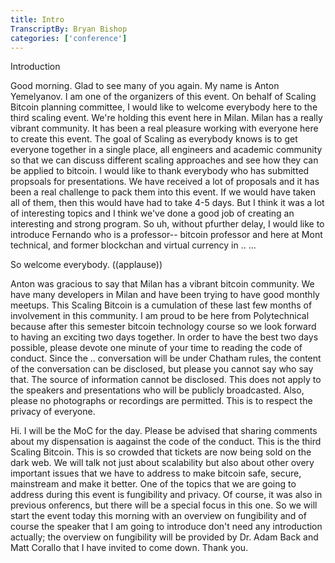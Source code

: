 ```yaml
---
title: Intro
TranscriptBy: Bryan Bishop
categories: ['conference']
---
```


Introduction

Good morning. Glad to see many of you again. My name is Anton Yemelyanov. I am one of the organizers of this event. On behalf of Scaling Bitcoin planning committee, I would like to welcome everybody here to the third scaling event. We're holding this event here in Milan. Milan has a really vibrant community. It has been a real pleasure working with everyone here to create this event. The goal of Scaling as everybody knows is to get everyone together in a single place, all engineers and academic community so that we can discuss different scaling approaches and see how they can be applied to bitcoin. I would like to thank everybody who has submitted propsoals for presentations. We have received a lot of proposals and it has been a real challenge to pack them into this event. If we would have taken all of them, then this would have had to take 4-5 days. But I think it was a lot of interesting topics and I think we've done a good job of creating an interesting and strong program. So uh, without pfurther delay, I would like to introduce Fernando who is a professor-- bitcoin professor and here at Mont technical, and former blockchan and virtual currency in .. ...

So welcome everybody. ((applause))

Anton was gracious to say that Milan has a vibrant bitcoin community. We have many developers in Milan and have been trying to have good monthly meetups. This Scaling Bitcoin is a cumulation of these last few months of involvement in this community. I am proud to be here from Polytechnical because after this semester bitcoin technology course so we look forward to having an exciting two days together. In order to have the best two days possible, please devote one minute of your time to reading the code of conduct. Since the .. conversation will be under Chatham rules, the content of the conversation can be disclosed, but please you cannot say who say that.  The source of information cannot be disclosed. This does not apply to the speakers and presentations who will be publicly broadcasted. Also, please no photographs or recordings are permitted. This is to respect the privacy of everyone.

Hi. I will be the MoC for the day. Please be advised that sharing comments about my dispensation is aagainst the code of the conduct. This is the third Scaling Bitcoin. This is so crowded that tickets are now being sold on the dark web. We will talk not just about scalability but also about other overy important issues that we have to address to make bitcoin safe, secure, mainstream and make it better. One of the topics that we are going to address during this event is fungibility and privacy. Of course, it was also in previous onferencs, but there will be a special focus in this one. So we will start the event today this morning with an overview on fungibility and of course the speaker that I am going to introduce don't need any introduction actually; the overview on fungibility will be provided by Dr. Adam Back and Matt Corallo that I have invited to come down. Thank you.



